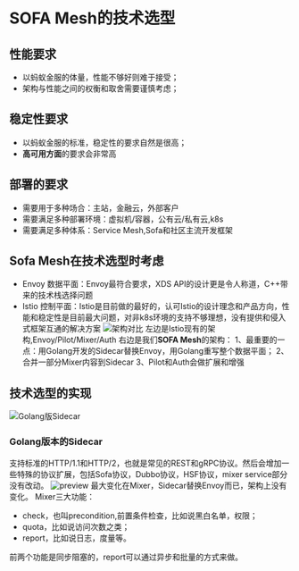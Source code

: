# SOFA Mesh的技术选型

## 性能要求
 - 以蚂蚁金服的体量，性能不够好则难于接受；
 - 架构与性能之间的权衡和取舍需要谨慎考虑；
## 稳定性要求
 - 以蚂蚁金服的标准，稳定性的要求自然是很高；
 - **高可用方面**的要求会非常高
## 部署的要求
 - 需要用于多种场合：主站，金融云，外部客户
 - 需要满足多种部署环境：虚拟机/容器，公有云/私有云,k8s
 - 需要满足多种体系：Service Mesh,Sofa和社区主流开发框架
## Sofa Mesh在技术选型时考虑
 - Envoy  数据平面：Envoy最符合要求，XDS API的设计更是令人称道，C++带来的技术栈选择问题
 - Istio	控制平面：Istio是目前做的最好的，认可Istio的设计理念和产品方向，性能和稳定性是目前最大问题，对非k8s环境的支持不够理想，没有提供和侵入式框架互通的解决方案
![架构对比](https://pic2.zhimg.com/80/v2-a6cb5bc29ca3c5d3b3c5ae4f5bfe2f51_hd.jpg)
左边是Istio现有的架构,Envoy/Pilot/Mixer/Auth
右边是我们**SOFA Mesh**的架构：
1、最重要的一点：用Golang开发的Sidecar替换Envoy，用Golang重写整个数据平面；
2、合并一部分Mixer内容到Sidecar
3、Pilot和Auth会做扩展和增强
## 技术选型的实现
![Golang版Sidecar](https://pic1.zhimg.com/80/v2-04eec770ee19e1fa3ac2758da1b3cc7c_hd.jpg)
### Golang版本的Sidecar
支持标准的HTTP/1.1和HTTP/2，也就是常见的REST和gRPC协议。然后会增加一些特殊的协议扩展，包括Sofa协议，Dubbo协议，HSF协议，mixer service部分没有改动。
![preview](https://pic3.zhimg.com/v2-94dd7678c9dbb52b8897fb24d0c00ef6_r.jpg)
最大变化在Mixer，Sidecar替换Envoy而已，架构上没有变化。
Mixer三大功能：
 - check，也叫precondition,前置条件检查，比如说黑白名单，权限；
 - quota，比如说访问次数之类；
 - report，比如说日志，度量等。

前两个功能是同步阻塞的，report可以通过异步和批量的方式来做。


<!--stackedit_data:
eyJoaXN0b3J5IjpbMTM5ODg4MjAzMSwtMTUyMzkxMDg4Niw1MD
ExOTI1OTYsLTc4NDAwNjMzNF19
-->